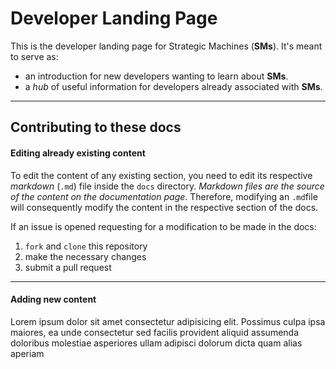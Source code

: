 # Developer Landing Page

This is the developer landing page for Strategic Machines (__SMs__). It's meant to serve as:

- an introduction for new developers wanting to learn about __SMs__.
- a _hub_ of useful information for developers already associated with __SMs__.

----

## Contributing to these docs


#### Editing already existing content

To edit the content of any existing section, you need to edit its respective _markdown_ (`.md`) file inside the `docs` directory. _Markdown files are the source of the content on the documentation page_. Therefore, modifying an `.md`file will consequently modify the content in the respective section of the docs.

If an issue is opened requesting for a modification to be made in the docs:
  1. `fork` and `clone` this repository
  1. make the necessary changes
  1. submit a pull request

---

#### Adding new content

Lorem ipsum dolor sit amet consectetur adipisicing elit. Possimus culpa ipsa maiores, ea unde consectetur sed facilis provident aliquid assumenda doloribus molestiae asperiores ullam adipisci dolorum dicta quam alias aperiam

<!-- 1. Add section title to sidebar
1. Wrap it in a `<Link>` component
1. Create a new `.md` file
1. Add content
1. Create a new route for the new section -->


